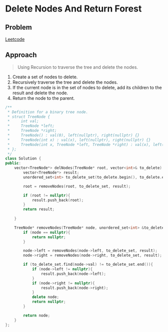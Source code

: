 # Delete Nodes And Return Forest

## Problem
[Leetcode](https://leetcode.com/problems/delete-nodes-and-return-forest/)

## Approach
> Using Recursion to traverse the tree and delete the nodes.
1. Create a set of nodes to delete.
2. Recursively traverse the tree and delete the nodes.
3. If the current node is in the set of nodes to delete, add its children to the result and delete the node.
4. Return the node to the parent.

```cpp
/**
 * Definition for a binary tree node.
 * struct TreeNode {
 *     int val;
 *     TreeNode *left;
 *     TreeNode *right;
 *     TreeNode() : val(0), left(nullptr), right(nullptr) {}
 *     TreeNode(int x) : val(x), left(nullptr), right(nullptr) {}
 *     TreeNode(int x, TreeNode *left, TreeNode *right) : val(x), left(left), right(right) {}
 * };
 */
class Solution {
public:
    vector<TreeNode*> delNodes(TreeNode* root, vector<int>& to_delete) {
        vector<TreeNode*> result;  
        unordered_set<int> to_delete_set(to_delete.begin(), to_delete.end());

        root = removeNodes(root, to_delete_set, result);

        if (root != nullptr){
            result.push_back(root);
        }
        return result;
        
    }

    TreeNode* removeNodes(TreeNode* node, unordered_set<int> &to_delete_set, vector<TreeNode*> &result){
        if (node == nullptr){
            return nullptr;
        }

        node->left = removeNodes(node->left, to_delete_set, result);
        node->right = removeNodes(node->right, to_delete_set, result);

        if (to_delete_set.find(node->val) != to_delete_set.end()){
            if (node->left != nullptr){
                result.push_back(node->left);
            }
            if (node->right != nullptr){
                result.push_back(node->right);
            }
            delete node;
            return nullptr;
        }    

        return node;
    }
};
```